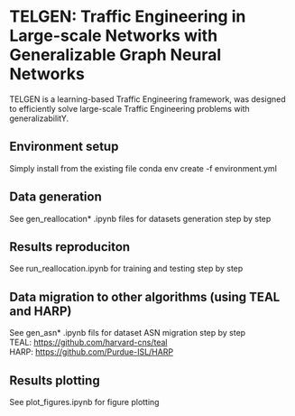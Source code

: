 # TELGEN: Traffic Engineering in Large-scale Networks with Generalizable Graph Neural Networks
TELGEN is a learning-based Traffic Engineering framework, was designed to efficiently solve large-scale Traffic Engineering problems with generalizabilitY.
## Environment setup
Simply install from the existing file conda env create -f environment.yml
## Data generation
See gen_reallocation* .ipynb files for datasets generation step by step
## Results reproduciton
See run_reallocation.ipynb for training and testing step by step
## Data migration to other algorithms (using TEAL and HARP)
See gen_asn* .ipynb fils for dataset ASN migration step by step  <br />
TEAL: https://github.com/harvard-cns/teal     <br />
HARP: https://github.com/Purdue-ISL/HARP
## Results plotting
See plot_figures.ipynb for figure plotting
